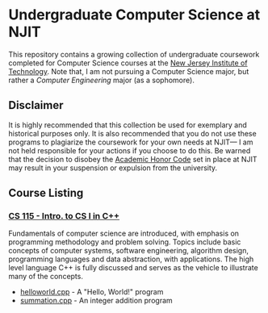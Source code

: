 # Undergraduate Computer Science at NJIT

This repository contains a growing collection of undergraduate coursework completed for Computer Science courses at the [New Jersey Institute of Technology](http://www.njit.edu/). Note that, I am not pursuing a Computer Science major, but rather a _Computer Engineering_ major (as a sophomore).

## Disclaimer

It is highly recommended that this collection be used for exemplary and historical purposes only. It is also recommended that you do not use these programs to plagiarize the coursework for your own needs at NJIT— I am not held responsible for your actions if you choose to do this. Be warned that the decision to disobey the [Academic Honor Code](https://www.njit.edu/doss/policies/honorcode/index.php) set in place at NJIT may result in your suspension or expulsion from the university.

## Course Listing

### [CS 115 - Intro. to CS I in C++](http://catalog.njit.edu/search/?P=CS%20%20%20115)

Fundamentals of computer science are introduced, with emphasis on programming methodology and problem solving. Topics include basic concepts of computer systems, software engineering, algorithm design, programming languages and data abstraction, with applications. The high level language C++ is fully discussed and serves as the vehicle to illustrate many of the concepts.

* [helloworld.cpp](https://github.com/aemx/cs/blob/master/cs115/0911L/helloworld.cpp) - A "Hello, World!" program
* [summation.cpp](https://github.com/aemx/cs/blob/master/cs115/0911L/summation.cpp) - An integer addition program